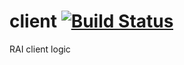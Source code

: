 # client [![Build Status](https://travis-ci.org/rai-project/client.svg?branch=master)](https://travis-ci.org/rai-project/client)

RAI client logic
